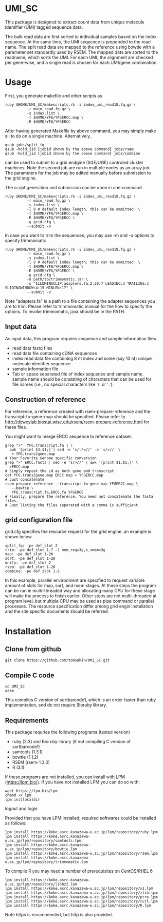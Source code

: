 # UMI_SC
This package is designed to extract count data from unique molecule identifier (UMI) tagged
sequence data.

The bulk read data are first sorted to individual samples based on the index sequence.
At the same time, the UMI sequence is prepended to the read name.
The split read data are mapped to the reference using bowtie with a parameter set standardly
used by RSEM.
The mapped data are sorted to the readname, which sorts the UMI.
For each UMI, the alignment are checked per gene-wise, and a single read is chosen for each UMI/gene combination.


# Usage

First, you generate makefile and other scripts as

    ruby $HOME/UMI_SC/makescripts.rb -i index_umi_read18.fq.gz \
              -r main_read.fq.gz \
              -s index.list \
              -t $HOME/YFG/YFGERCC.map \
              -R $HOME/YFG/YFGERCC

After having generated Makefile by above command, you may simply
    make all
to do on a single machine.
Alternatively,

    qsub jobs/split_fq
    qsub -hold_jid [jobid shown by the above command] jobs/rsem
    qsub -hold_jid [jobid shown by the above command] jobs/combine

can be used to submit to a grid endgine (SGE/UGE) controled cluster machines. 
Note the second job are run in multiple nodes as an array job.  
The parameters for the job may be edited manually
before submission to the grid engine.

The script generation and submission can be done in one command

    ruby $HOME/UMI_SC/makescripts.rb -i index_umi_read18.fq.gz \
              -r main_read.fq.gz \
              -s index.list \
              -l 8 # default index length; this can be ommitted  \
              -t $HOME/YFG/YFGERCC.map \
              -R $HOME/YFG/YFGERCC \
              -g grid.cfg \
              --submit -v

In case you want to trim the sequences, you may use -m and -o options to specify trimmomatic

    ruby $HOME/UMI_SC/makescripts.rb -i index_umi_read18.fq.gz \
              -r main_read.fq.gz \
              -s index.list \
              -l 8 # default index length; this can be ommitted  \
              -t $HOME/YFG/YFGERCC.map \
              -R $HOME/YFG/YFGERCC \
              -g grid.cfg \
              -m path/to/trimmomatic.jar \
              -o "ILLUMINACLIP:adapters.fa:2:30:7 LEADING:3 TRAILING:3 SLIDINGWINDOW:4:15 MINLEN:17" \
              --submit -v

Note "adapters.fa" is a path to a file containing the adapter sequences you are to trim. 
Please refer to trimmomatic manual for the how to specify the options. To invoke trimmomatic,
java should be in the PATH.

## Input data
As input data, this program requires sequence and sample information files. 
* read data fastq files
 * read data file containing cDNA sequences 
 * index read data file containing 8 nt index and some (say 10 nt) unique molecule identifier sequence
* sample information file
 * Tab or space separated file of index sequence and sample name.
   sample name should be consisting of characters that can 
  be used for file names (i.e., no special characters like '/' or ':').

## Construction of reference
For reference, a reference created with rsem-prepare-reference and the transcript-to-gene-map
should be specified. Please refer to http://deweylab.biostat.wisc.edu/rsem/rsem-prepare-reference.html
for these files.

You might want to merge ERCC sequence to reference dataset.

    grep ">"  YFG.transcript.fa | \
      awk '{print $3,$1;}'| sed -e 's/.*=//' -e 's/>//' \
       > YFG.trans2gene.map
    # Your Favorite Genome specific conversion
    grep ">" ERCC.fasta | sed -e 's/>//' | awk '{print $1,$1;}' \
      >ERCC.map
    # Simply repeat the id as both gene and transcript
    cat YFG.trans2gene.map ERCC.map > YFGERCC.map
    # Just concatenate
    rsem-prepare-reference --transcript-to-gene-map YFGERCC.map \
       --bowtie \
       YFG.transcript.fa,ERCC.fa YFGERCC
    # Finally, prepare the reference. You need not concatenate the fasta files.
    # Just listing the files separated with a comma is sufficient.
 
## grid configuration file
grid.cfg specifies the resource request for the grid engine.
an example is shown below

    split_fq: -pe def_slot 2
    trim: -pe def_slot 1-7 -l mem_req=3g,s_vmem=3g
    map: -pe def_slot 1-20
    sort: -pe def_slot 1-20
    unify: -pe def_slot 2
    rsem: -pe def_slot 1-20
    combine: -pe def_slot 1-2

In this example, parallel environment are specified to request variable amount of slots for 
map, sort, and rsem stages. At these steps the program can be run in multi-threaded way and
allocating many CPU for these stage will make the process to finish earlier. Other steps are not
multi-threaded at program level, but multiple CPU may be used as pipe command or parallel processes.
The resource specification differ among grid engin installation and the site specific documents
should be referred.


# Installation
## Clone from github

    git clone https://github.com/tomoakin/UMI_SC.git

## Compile C code

    cd UMI_SC
    make

This compiles C version of sortbarcode1, which is an order faster than
ruby implementation, and do not require Bioruby library.

## Requirements
This package requries the following programs (tested version)
* ruby (2.3) and Bioruby library (if not compiling C version of sortbarcode1)
* samtools (1.3.1)
* bowtie (1.1.2)
* RSEM (rsem-1.3.0)
* R (3.1)

If these programs are not installed, you can install with LPM (https://lpm.bio/).
If you have not installed LPM you can do so with:

    wget https://lpm.bio/lpm
    chmod +x lpm
    lpm initlocaldir

logout and login

Provided that you have LPM installed, required softwares could be installed as follows:

    lpm install https://koke.asrc.kanazawa-u.ac.jp/lpm/repository/ruby.lpm
    lpm install https://koke.asrc.kanazawa-u.ac.jp/lpm/repository/samtools.lpm
    lpm install https://koke.asrc.kanazawa-u.ac.jp/lpm/repository/bowtie.lpm
    lpm install https://koke.asrc.kanazawa-u.ac.jp/lpm/repository/rsem.lpm
    lpm install https://koke.asrc.kanazawa-u.ac.jp/lpm/repository/trimmomatic.lpm

To compile R you may need a number of prerequisites on CentOS/RHEL 6

    lpm install https://koke.asrc.kanazawa-u.ac.jp/lpm/repository/libbz2.lpm
    lpm install https://koke.asrc.kanazawa-u.ac.jp/lpm/repository/xz.lpm
    lpm install https://koke.asrc.kanazawa-u.ac.jp/lpm/repository/zlib.lpm
    lpm install https://koke.asrc.kanazawa-u.ac.jp/lpm/repository/pcre.lpm
    lpm install https://koke.asrc.kanazawa-u.ac.jp/lpm/repository/curl.lpm
    lpm install https://koke.asrc.kanazawa-u.ac.jp/lpm/repository/R.lpm

Note https is recommended, but http is also provided.

